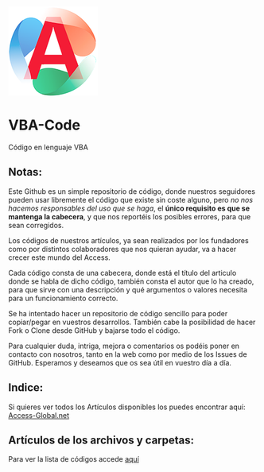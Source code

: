 ![Access-global](blob/main/Images/Logo.png)

# VBA-Code

Código en lenguaje VBA

## Notas:

Este Github es un simple repositorio de código, donde nuestros seguidores pueden usar libremente el código que existe sin coste alguno, pero _no nos hacemos responsables del uso que se haga_, el **único requisito es que se mantenga la cabecera**, y que nos reportéis los posibles errores, para que sean corregidos. 

Los códigos de nuestros artículos, ya sean realizados por los fundadores como por distintos colaboradores que nos quieran ayudar, va a hacer crecer este mundo del Access.

Cada código consta de una cabecera, donde está el título del articulo donde se habla de dicho código, también consta el autor que lo ha creado, para que sirve con una descripción y qué argumentos o valores necesita para un funcionamiento correcto.

Se ha intentado hacer un repositorio de código sencillo para poder copiar/pegar en vuestros desarrollos. También cabe la posibilidad de hacer Fork o Clone desde GitHub y bajarse todo el código.

Para cualquier duda, intriga, mejora o comentarios os podéis poner en contacto con nosotros, tanto en la web como por medio de los Issues de GitHub.  Esperamos y deseamos que os sea útil en vuestro día a día.

## Indice:

Si quieres ver todos los Artículos disponibles los puedes encontrar aquí: [Access-Global.net](https://access-global.net/)

## Artículos de los archivos y carpetas:

Para ver la lista de códigos accede [aquí](Index.md)